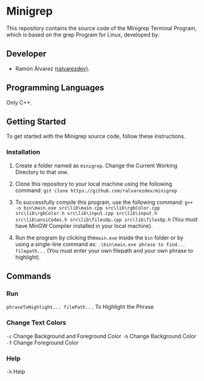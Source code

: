 # Minigrep

This repository contains the source code of the Minigrep Terminal Program, which is based on the grep Program for Linux, developed by:

## Developer

- Ramón Álvarez <a href="https://github.com/ralvarezdev">(ralvarezdev)</a>.

## Programming Languages

Only C++.

## Getting Started
To get started with the Minigrep source code, follow these instructions.

### Installation
1. Create a folder named as ```minigrep```. Change the Current Working Directory to that one.

2. Clone this repository to your local machine using the following command:
    ```git clone https://github.com/ralvarezdev/minigrep```

3. To successfully compile this program, use the following command:
    ```g++ -o bin\main.exe src\lib\main.cpp src\lib\rgbColor.cpp src\lib\rgbColor.h src\lib\input.cpp src\lib\input.h src\lib\ansiCodes.h src\lib\filesOp.cpp src\lib\filesOp.h``` (You must have MinGW Compiler installed in your local machine).

4. Run the program by clicking the```main.exe``` inside the ```bin``` folder or by using a single-line command as:
    ```.\bin\main.exe phrase to find... filepath...``` (You must enter your own filepath and your own phrase to highlight).

## Commands

### Run
```phraseToHighlight... filePath...``` To Highlight the Phrase

### Change Text Colors
```-c``` Change Background and Foreground Color
```-b``` Change Background Color
```-f``` Change Foreground Color

### Help
```-h``` Help